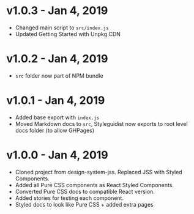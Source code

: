 # v1.0.3 - Jan 4, 2019

- Changed main script to `src/index.js`
- Updated Getting Started with Unpkg CDN

# v1.0.2 - Jan 4, 2019

- `src` folder now part of NPM bundle

# v1.0.1 - Jan 4, 2019

- Added base export with `index.js`
- Moved Markdown docs to `src`, Styleguidist now exports to root level docs folder (to allow GHPages)

# v1.0.0 - Jan 4, 2019

- Cloned project from design-system-jss. Replaced JSS with Styled Components.
- Added all Pure CSS components as React Styled Components.
- Converted Pure CSS docs to compatible React version.
- Added stories for testing each component.
- Styled docs to look like Pure CSS + added extra pages
